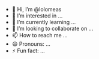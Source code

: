 - 👋 Hi, I’m @lolomeas
- 👀 I’m interested in ...
- 🌱 I’m currently learning ...
- 💞️ I’m looking to collaborate on ...
- 📫 How to reach me ...
- 😄 Pronouns: ...
- ⚡ Fun fact: ...

<!---
lolomeas/lolomeas is a ✨ special ✨ repository because its `README.md` (this file) appears on your GitHub profile.
You can click the Preview link to take a look at your changes.
--->
